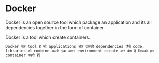 # Docker

Docker is an open source tool which package an application and its all dependencies together in the form of container.

Docker is a tool which create containers.

```Docker एक tool है जो applications और उसकी dependencies जैसे code, libraries को combine करके एक अलग environment create कर देता है जिसको हम container कहते हैं|```

